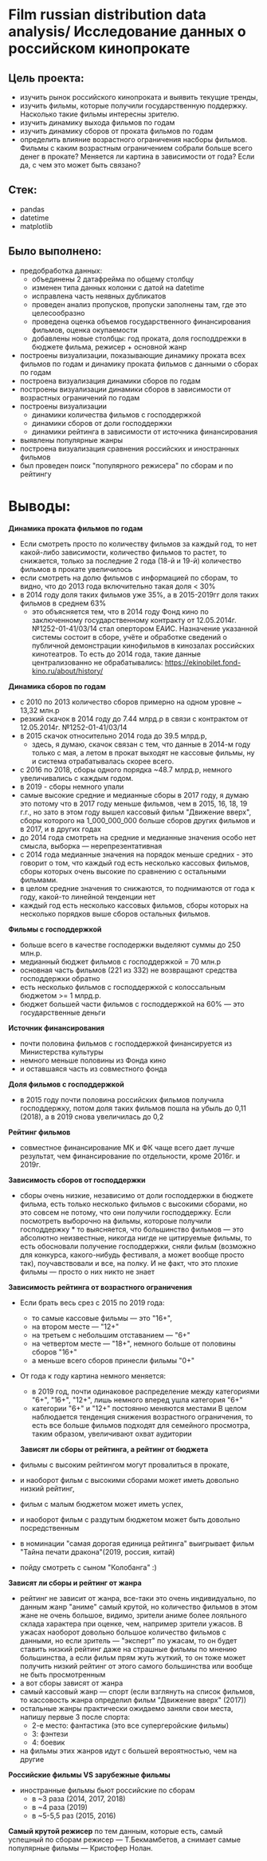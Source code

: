 # Film russian distribution data analysis/ Исследование данных о российском кинопрокате

## Цель проекта:
* изучить рынок российского кинопроката и выявить текущие тренды,
* изучить фильмы, которые получили государственную поддержку. Насколько такие фильмы интересны зрителю.
* изучить динамику выхода фильмов по годам
* изучить динамику сборов от проката фильмов по годам
* определить влияние возрастного ограничения насборы фильмов. Фильмы с каким возрастным ограничением собрали больше всего денег в прокате? Меняется ли картина в зависимости от года? Если да, с чем это может быть связано?

## Стек:
* pandas
* datetime
* matplotlib

## Было выполнено:
* предобработка данных:
  * объединены 2 датафрейма по общему столбцу
  * изменен типа данных колонки с датой на datetime
  * исправлена часть неявных дубликатов
  * проведен анализ пропусков, пропуски заполнены там, где это целесообразно
  * проведена оценка объемов государственного финансирования фильмов, оценка окупаемости
  * добавлены новые столбцы: год проката, доля господдрежки в бюджете фильма, режисер + основной жанр
* построены визуализации, показывающие динамику проката всех фильмов по годам и динамику проката фильмов с данными о сборах по годам
* построена визуализация динамики сборов по годам
* построены визуализации динамики сборов в зависимости от возрастных ограничений по годам
* построены визуализации 
  * динамики количества фильмов с господдержкой
  * динамики сборов от доли господдержки
  * динамики рейтинга в зависимости от источника финансирования
* выявлены популярные жанры
* построена визуализация сравнения российских и иностранных фильмов
* был проведен поиск "популярного режисера" по сборам и по рейтингу

# Выводы:
**Динамика проката фильмов по годам**
* Если смотреть просто по количеству фильмов за каждый год, то нет какой-либо зависимости, количество фильмов то растет, то снижается, только за последние 2 года (18-й и 19-й) количество фильмов в прокате увеличилось
* если смотреть на долю фильмов с информацией по сборам, то видно, что до 2013 года включительно такая доля < 30%
* в 2014 году доля таких фильмов уже 35%, а в 2015-2019гг доля таких фильмов в среднем 63%
   - это объясняется тем, что в 2014 году Фонд кино по заключенному государственному контракту от 12.05.2014г. №1252-01-41/03/14 стал опертором ЕАИС. Назначение указанной системы состоит в сборе, учёте и обработке сведений о публичной демонстрации кинофильмов в кинозалах российских кинотеатров. То есть до 2014 года, такие данные централизованно не обрабатывались: https://ekinobilet.fond-kino.ru/about/history/

**Динамика сборов по годам**
* с 2010 по 2013 количество сборов примерно на одном уровне ~ 13,32 млн.р
* резкий скачок в 2014 году до 7.44 млрд.р в связи с контрактом от 12.05.2014г. №1252-01-41/03/14
* в 2015 скачок относительно 2014 года до 39.5 млрд.р,
  - здесь, я думаю, скачок связан с тем, что данные в 2014-м году только с мая, а летом в прокат выходят не кассовые фильмы, ну и система отрабатывалась скорее всего.
* с 2016 по 2018, сборы одного порядка ~48.7 млрд.р, немного увеличивались с каждым годом.
* в 2019 - сборы немного упали
* самые высокие средние и медианные сборы в 2017 году, я думаю это потому что в 2017 году меньше фильмов, чем в 2015, 16, 18, 19 г.г., но зато в этом году вышел кассовый фильм "Движение вверх", сборы которого на 1_000_000_000 больше сборов других фильмов и в 2017, и в других годах
* до 2014 года смотреть на средние и медианные значения особо нет смысла, выборка — нерепрезентативная
* с 2014 года медианные значения на порядок меньше средних - это говорит о том, что каждый год есть несколько кассовых фильмов, сборы которых очень высокие по сравнению с остальными фильмами.
* в целом средние значения то снижаются, то поднимаются от года к году, какой-то линейной тенденции нет
* каждый год есть несколько кассовых фильмов, сборы которых на несколько порядков выше сборов остальных фильмов.


**Фильмы с господдержкой** 
* больше всего в качестве господержки выделяют суммы до 250 млн.р.
* медианный бюджет фильмов с господдержкой = 70 млн.р
* основная часть фильмов (221 из 332) не возвращают средства господдержки обратно
* есть несколько фильмов с господдержкой с колоссальным бюджетом >= 1 млрд.р.
* бюджет большей части фильмов с господдержкой на 60% — это государственные деньги

**Источник финансирования**
  - почти половина фильмов с господдержкой финансируется из Министерства культуры 
  - немного меньше половины из Фонда кино
  - и оставшаяся часть из совместного фонда
  
**Доля фильмов с господдержкой**
  - в 2015 году почти половина российских фильмов получила господдержку, потом доля таких фильмов пошла на убыль до 0,11 (2018), а в 2019 снова увеличилась до 0,2
  
**Рейтинг фильмов**  
  - совместное финансирование МК и ФК чаще всего дает лучше результат, чем финансирование по отдельности, кроме 2016г. и 2019г.
  

**Зависимость сборов от господдержки**
* сборы очень низкие, независимо от доли господдержки в бюджете фильма, есть только несколько фильмов с высокими сборами, но это совсем не потому, что они получили господдержку. Если посмотреть выборочно на фильмы, котороые получили господдержку * то выясняется, что большинство фильмов — это абсолютно неизвестные, никогда нигде не цитируемые фильмы, то есть обосновали получение господдержки, сняли фильм (возможно для конкурса, какого-нибудь фестиваля, а может вообще просто так), поучавствовали и все, на полку. И не факт, что это плохие фильмы — просто о них никто не знает


**Зависимость рейтинга от возрастного ограничения**
* Если брать весь срез с 2015 по 2019 года:
  - то самые кассовые фильмы — это "16+",
  - на втором месте — "12+"
  - на третьем с небольшим отставанием — "6+"
  - на четвертом месте — "18+", немного больше от половины сборов "16+"
  - а меньше всего сборов принесли фильмы "0+"
* От года к году картина немного меняется:
  - в 2019 год, почти одинаковое распределение между категориями "6+", "16+", "12+", лишь немного вперед ушла категория "6+"
  - категории "6+" и "12+" постоянно меняются местами
В целом наблюдается тенденция снижения возрастного ограничения, то есть все больше фильмов подходят для семейного просмотра, таким образом, увеличивают охват аудитории
  
  **Зависят ли сборы от рейтинга, а рейтинг от бюджета**


* фильмы с высоким рейтингом могут провалиться в прокате,
* и наоборот фильм с высокими сборами может иметь довольно низкий рейтинг,
* фильм с малым бюджетом может иметь успех,
* и наоборот фильм с раздутым бюджетом может быть довольно посредственным
* в номинации "самая дорогая единица рейтинга" выигрывает фильм "Тайна печати дракона"(2019, россия, китай)
* пойду смотреть с сыном "Колобанга" :)

**Зависят ли сборы и рейтинг от жанра**

* рейтинг не зависит от жанра, все-таки это очень индивидуально, по данным жанр "аниме" самый крутой, но количество фильмов в этом жане не очень большое, видимо, зрители аниме более лояльного склада характера при оценке, чем, например зрители ужасов. В ужасах наоборот довольно большое количество фильмов с данными, но если зритель — "эксперт" по ужасам, то он будет ставить низкий рейтинг даже на страшные фильмы по мнению большинства, а если фильм прям жуть жуткий, то он тоже может получить низкий рейтинг от этого самого большинства или вообще не быть просмотренным
* а вот сборы зависят от жанра
* самый кассовый жанр — спорт (если взглянуть на список фильмов, то кассовость жанра определил фильм "Движение вверх" (2017))
* остальные жанры практически ожидаемо заняли свои места, напишу первые 3 после спорта:
  - 2-е место: фантастика (это все супергеройские фильмы)
  - 3: фэнтези
  - 4: боевик
* на фильмы этих жанров идут с большей вероятностью, чем на другие 

**Российские фильмы VS зарубежные фильмы**
* иностранные фильмы бьют российские по сборам 
  * в ~3 раза (2014, 2017, 2018)
  * в ~4 раза (2019)
  * в ~5-5,5 раз (2015, 2016) 

**Самый крутой режисер** по тем данным, которые есть, самый успешный по сборам режисер — Т.Бекмамбетов, а снимает самые популярные фильмы — Кристофер Нолан.
